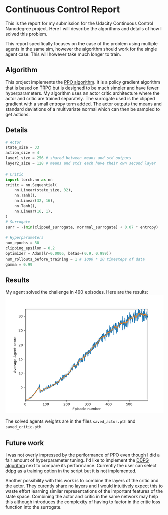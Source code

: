 # Continuous Control Report
This is the report for my submission for the Udacity Continuous Control Nanodegree project.
Here I will describe the algorithms and details of how I solved this problem.

This report specifically focuses on the case of the problem using multiple agents in the same sim, however the algorithm should work for the single agent case.
This will however take much longer to train.

## Algorithm
This project implements the [PPO algorithm](https://openai.com/blog/openai-baselines-ppo/).
It is a policy gradient algorithm that is based on [TRPO](https://arxiv.org/abs/1502.05477) but is designed to be much simpler and have fewer hyperparameters.
My algorithm uses an actor critic architecture where the actor and critic are trained separately. 
The surrogate used is the clipped gradient with a small entropy term added.
The actor outputs the means and standard deviations of a multivariate normal which can then be sampled to get actions.


## Details
```python
# Actor
state_size = 33
action_size = 4 
layer1_size = 256 # shared between means and std outputs
layer2_size = 128 # means and stds each have their own second layer

# Critic
import torch.nn as nn
critic = nn.Sequential(
    nn.Linear(state_size, 32),
    nn.Tanh(),
    nn.Linear(32, 16),
    nn.Tanh(),
    nn.Linear(16, 1),
)
# Surrogate
surr = -(min(clipped_surrogate, norrmal_surrogate) + 0.07 * entropy)

# Hyperparameters
num_epochs = 80
clipping_epsilon = 0.2
optimizer = Adam(lr=0.0006, betas=(0.9, 0.999))
num_rollouts_before_training = 1 # 1000 * 20 timesteps of data
gamma = 0.99
```

## Results

My agent solved the challenge in 490 episodes. 
Here are the results:
![Solved Agent](./solved_agent_490_episodes.png)

The solved agents weights are in the files `saved_actor.pth` and `saved_critic.pth`.

## Future work
I was not overly impressed by the performance of PPO even though I did a fair amount of hyperparameter tuning.
I'd like to implement the [DDPG algorithm](https://spinningup.openai.com/en/latest/algorithms/ddpg.html) next to compare 
its performance.
Currently the user can select ddpg as a training option in the script but it is not implemented. 

Another possibility with this work is to combine the layers of the critic and the actor. 
They curently share no layers and I would intuitively expect this to waste effort learning similar representations of 
the important features of the state space.
Combining the actor and critic in the same network may help this although introduces the complexity of having to factor
in the critic loss function into the surrogate.